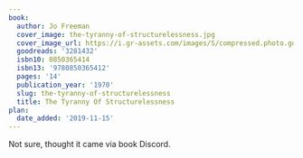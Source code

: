 ```yaml
---
book:
  author: Jo Freeman
  cover_image: the-tyranny-of-structurelessness.jpg
  cover_image_url: https://i.gr-assets.com/images/S/compressed.photo.goodreads.com/books/1210134344l/3281432.jpg
  goodreads: '3281432'
  isbn10: 0850365414
  isbn13: '9780850365412'
  pages: '14'
  publication_year: '1970'
  slug: the-tyranny-of-structurelessness
  title: The Tyranny Of Structurelessness
plan:
  date_added: '2019-11-15'
---
```


Not sure, thought it came via book Discord.
